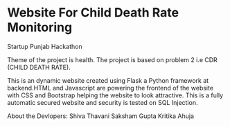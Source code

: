 # Website For Child Death Rate Monitoring
Startup Punjab Hackathon

Theme of the project is health.
The project is based on problem 2 i.e CDR (CHILD DEATH RATE).

This is an dynamic website created using Flask a Python framework at backend.HTML and Javascript are powering the frontend of the website with CSS and Bootstrap helping the website to look attractive.
This is a fully automatic secured website and security is  tested on SQL Injection.

About the Devlopers:
Shiva Thavani
Saksham Gupta
Kritika Ahuja
